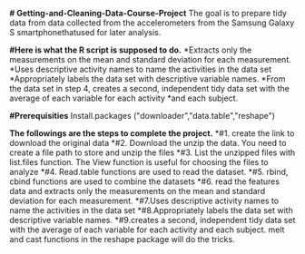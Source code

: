 **# Getting-and-Cleaning-Data-Course-Project**
The goal is to prepare tidy data from data collected from the accelerometers from the Samsung Galaxy S smartphonethatused for 
later analysis.

**#Here is what the R script is supposed to do.**
<Merges the training and the test sets to create one data set.>
*Extracts only the measurements on the mean and standard deviation for each measurement.
*Uses descriptive activity names to name the activities in the data set
*Appropriately labels the data set with descriptive variable names.
*From the data set in step 4, creates a second, independent tidy data set with the average of each variable for each activity 
*and each subject.




**#Prerequisities**
Install.packages ("downloader","data.table","reshape") 

**The followings are the steps to complete the project.**
*#1. create the link to download the original data
*#2. Download the unzip the data. You need to create a file path to store and unzip the files
*#3. List the unzipped files with list.files function. The View function is useful for choosing the files to analyze
*#4. Read.table functions are used to read the dataset.
*#5. rbind, cbind functions are used to combine the datasets
*#6. read the features data and extracts only the measurements on the mean and standard deviation for each measurement.
*#7.Uses descriptive activity names to name the activities in the data set
*#8.Appropriately labels the data set with descriptive variable names.
*#9.creates a second, independent tidy data set with the average of each variable for each activity and each subject.
   melt and cast functions in the reshape package will do the tricks. 
 
